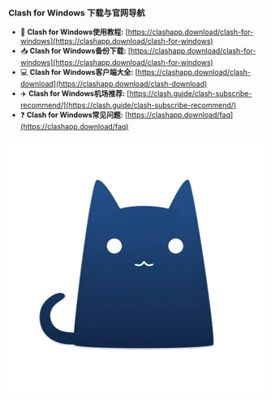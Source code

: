 ### Clash for Windows 下载与官网导航

  - 📖 **Clash for Windows使用教程:** [https://clashapp.download/clash-for-windows](https://clashapp.download/clash-for-windows)
  - 📥 **Clash for Windows备份下载:** [https://clashapp.download/clash-for-windows](https://clashapp.download/clash-for-windows)
  - 💻 **Clash for Windows客户端大全:** [https://clashapp.download/clash-download](https://clashapp.download/clash-download)
  - ✈️ **Clash for Windows机场推荐:** [https://clash.guide/clash-subscribe-recommend/](https://clash.guide/clash-subscribe-recommend/)
  - ❓ **Clash for Windows常见问题:** [https://clashapp.download/faq](https://clashapp.download/faq)


![Clash for Windows](./images/clash-for-windows.webp)
